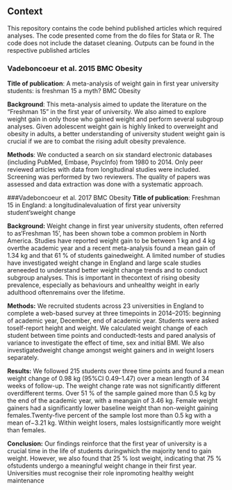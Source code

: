 ## Context
This repository contains the code behind published articles which required analyses. The code presented come from the do files for Stata or R. The code does not include the dataset cleaning. Outputs can be found in the respective published articles

### Vadeboncoeur et al. 2015 BMC Obesity
**Title of publication**: A meta-analysis of weight gain in first year university students: is freshman 15 a myth? BMC Obesity

**Background**: This meta-analysis aimed to update the literature on the “Freshman 15” in the first year of university. We also aimed to explore weight gain in only those who gained weight and perform several subgroup analyses. Given adolescent weight gain is highly linked to overweight and obesity in adults, a better understanding of university student weight gain is crucial if we are to combat the rising adult obesity prevalence.

**Methods**: We conducted a search on six standard electronic databases (including PubMed, Embase, PsycInfo) from 1980 to 2014. Only peer reviewed articles with data from longitudinal studies were included. Screening was performed by two reviewers. The quality of papers was assessed and data extraction was done with a systematic approach.


###Vadeboncoeur et al. 2017 BMC Obesity
**Title of publication**: Freshman 15 in England: a longitudinalevaluation of first year university student’sweight change

**Background:** Weight change in first year university students, often referred to as‘Freshman 15’, has been shown tobe a common problem in North America. Studies have reported weight gain to be between 1 kg and 4 kg overthe academic year and a recent meta-analysis found a mean gain of 1.34 kg and that 61 % of students gainedweight. A limited number of studies have investigated weight change in England and large scale studies areneeded to understand better weight change trends and to conduct subgroup analyses. This is important in thecontext of rising obesity prevalence, especially as behaviours and unhealthy weight in early adulthood oftenremains over the lifetime.

**Methods:** We recruited students across 23 universities in England to complete a web-based survey at three timepoints in 2014–2015: beginning of academic year, December, end of academic year. Students were asked toself-report height and weight. We calculated weight change of each student between time points and conductedt-tests and pared analysis of variance to investigate the effect of time, sex and initial BMI. We also investigatedweight change amongst weight gainers and in weight losers separately.

**Results:** We followed 215 students over three time points and found a mean weight change of 0.98 kg (95%CI 0.49–1.47) over a mean length of 34 weeks of follow-up. The weight change rate was not significantly different overdifferent terms. Over 51 % of the sample gained more than 0.5 kg by the end of the academic year, with a meangain of 3.46 kg. Female weight gainers had a significantly lower baseline weight than non-weight gaining females.Twenty-five percent of the sample lost more than 0.5 kg with a mean of−3.21 kg. Within weight losers, males lostsignificantly more weight than females.

**Conclusion:** Our findings reinforce that the first year of university is a crucial time in the life of students duringwhich the majority tend to gain weight. However, we also found that 25 % lost weight, indicating that 75 % ofstudents undergo a meaningful weight change in their first year. Universities must recognise their role inpromoting healthy weight maintenance
